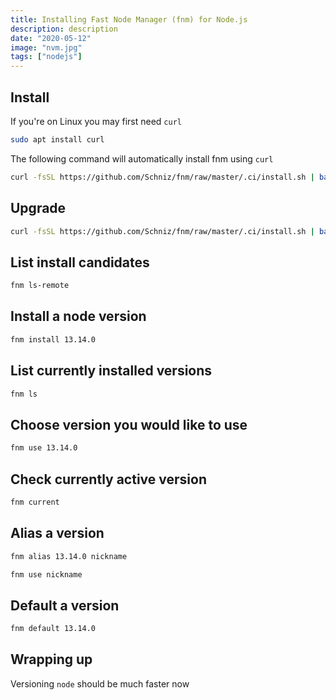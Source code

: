 ```yaml
---
title: Installing Fast Node Manager (fnm) for Node.js
description: description
date: "2020-05-12"
image: "nvm.jpg"
tags: ["nodejs"]
---
```


## Install

If you're on Linux you may first need `curl`

```sh
sudo apt install curl
```

The following command will automatically install fnm using `curl`

```sh
curl -fsSL https://github.com/Schniz/fnm/raw/master/.ci/install.sh | bash -s -- --install-dir $HOME/.config/fnm
```

## Upgrade

```sh
curl -fsSL https://github.com/Schniz/fnm/raw/master/.ci/install.sh | bash -s --install-dir $HOME/.config/fnm --skip-shell
```

## List install candidates

```sh
fnm ls-remote
```

## Install a node version

```sh
fnm install 13.14.0
```

## List currently installed versions

```sh
fnm ls
```

## Choose version you would like to use

```sh
fnm use 13.14.0
```

## Check currently active version

```sh
fnm current
```

## Alias a version

```sh
fnm alias 13.14.0 nickname

fnm use nickname
```

## Default a version

```sh
fnm default 13.14.0
```

## Wrapping up

Versioning `node` should be much faster now
